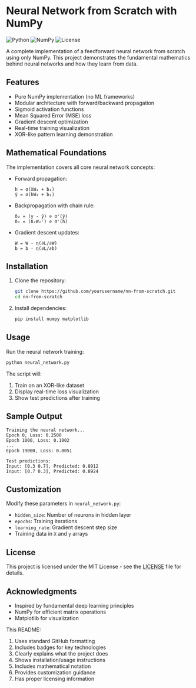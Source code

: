 # Neural Network from Scratch with NumPy

![Python](https://img.shields.io/badge/Python-3.6%2B-blue)
![NumPy](https://img.shields.io/badge/NumPy-1.19%2B-orange)
![License](https://img.shields.io/badge/License-MIT-green)

A complete implementation of a feedforward neural network from scratch using only NumPy. This project demonstrates the fundamental mathematics behind neural networks and how they learn from data.

## Features

- Pure NumPy implementation (no ML frameworks)
- Modular architecture with forward/backward propagation
- Sigmoid activation functions
- Mean Squared Error (MSE) loss
- Gradient descent optimization
- Real-time training visualization
- XOR-like pattern learning demonstration

## Mathematical Foundations

The implementation covers all core neural network concepts:

- Forward propagation:
  ```
  h = σ(XW₁ + b₁)
  ŷ = σ(hW₂ + b₂)
  ```
  
- Backpropagation with chain rule:
  ```
  δ₂ = (y - ŷ) ⊙ σ'(ŷ)
  δ₁ = (δ₂W₂ᵀ) ⊙ σ'(h)
  ```
  
- Gradient descent updates:
  ```
  W = W - η(∂L/∂W)
  b = b - η(∂L/∂b)
  ```

## Installation

1. Clone the repository:
   ```bash
   git clone https://github.com/yourusername/nn-from-scratch.git
   cd nn-from-scratch
   ```

2. Install dependencies:
   ```bash
   pip install numpy matplotlib
   ```

## Usage

Run the neural network training:
```bash
python neural_network.py
```

The script will:
1. Train on an XOR-like dataset
2. Display real-time loss visualization
3. Show test predictions after training

## Sample Output

```
Training the neural network...
Epoch 0, Loss: 0.2500
Epoch 1000, Loss: 0.1002
...
Epoch 19000, Loss: 0.0051

Test predictions:
Input: [0.3 0.7], Predicted: 0.8912
Input: [0.7 0.3], Predicted: 0.8924
```

## Customization

Modify these parameters in `neural_network.py`:
- `hidden_size`: Number of neurons in hidden layer
- `epochs`: Training iterations
- `learning_rate`: Gradient descent step size
- Training data in `X` and `y` arrays

## License

This project is licensed under the MIT License - see the [LICENSE](LICENSE) file for details.

## Acknowledgments

- Inspired by fundamental deep learning principles
- NumPy for efficient matrix operations
- Matplotlib for visualization

This README:
1. Uses standard GitHub formatting
2. Includes badges for key technologies
3. Clearly explains what the project does
4. Shows installation/usage instructions
5. Includes mathematical notation
6. Provides customization guidance
7. Has proper licensing information
